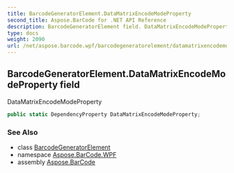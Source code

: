 ```yaml
---
title: BarcodeGeneratorElement.DataMatrixEncodeModeProperty
second_title: Aspose.BarCode for .NET API Reference
description: BarcodeGeneratorElement field. DataMatrixEncodeModeProperty
type: docs
weight: 2090
url: /net/aspose.barcode.wpf/barcodegeneratorelement/datamatrixencodemodeproperty/
---
```

## BarcodeGeneratorElement.DataMatrixEncodeModeProperty field

DataMatrixEncodeModeProperty

```csharp
public static DependencyProperty DataMatrixEncodeModeProperty;
```

### See Also

* class [BarcodeGeneratorElement](../)
* namespace [Aspose.BarCode.WPF](../../../aspose.barcode.wpf/)
* assembly [Aspose.BarCode](../../../)


